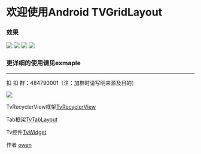 # 欢迎使用Android TVGridLayout

### 效果

![](https://github.com/zhousuqiang/TvGridLayout/blob/master/image/1111.gif)
![](https://github.com/zhousuqiang/TvGridLayout/blob/master/image/2222.gif)
![](https://github.com/zhousuqiang/TvGridLayout/blob/master/image/3333.gif)
![](https://github.com/zhousuqiang/TvGridLayout/blob/master/image/4444.gif)


### 更详细的使用请见exmaple

------

扣 扣 群：484790001（注：加群时请写明来源及目的）

![](https://github.com/zhousuqiang/TvRecyclerView/blob/master/images/qq.png)

TvRecyclerView框架[TvRecyclerView](https://github.com/zhousuqiang/TvRecyclerView)

Tab框架[TvTabLayout](https://github.com/zhousuqiang/TvTabLayout)

Tv控件[TvWidget](https://github.com/zhousuqiang/TvWidget)


作者 [owen](https://github.com/zhousuqiang)
